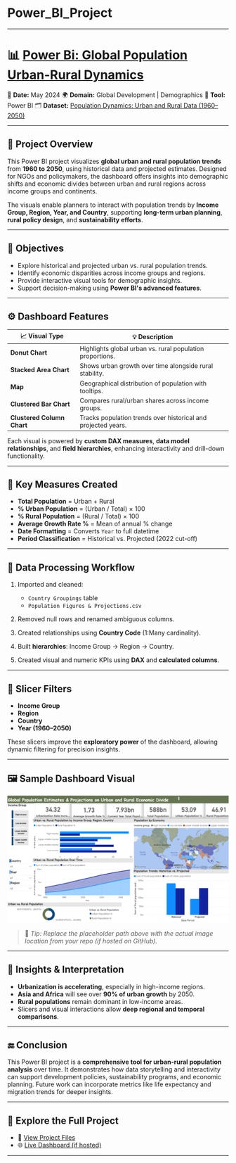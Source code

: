 # Power_BI_Project

---

# 📊 [Power Bi: Global Population Urban-Rural Dynamics](https://clembrain.github.io/Power_BI/)

📅 **Date:** May 2024
🌍 **Domain:** Global Development | Demographics
📌 **Tool:** Power BI
🗂️ **Dataset:** [Population Dynamics: Urban and Rural Data (1960–2050)](https://clembrain.github.io/Power_BI/) 

---

## 🧠 Project Overview

This Power BI project visualizes **global urban and rural population trends** from **1960 to 2050**, using historical data and projected estimates. Designed for NGOs and policymakers, the dashboard offers insights into demographic shifts and economic divides between urban and rural regions across income groups and continents.

The visuals enable planners to interact with population trends by **Income Group, Region, Year, and Country**, supporting **long-term urban planning**, **rural policy design**, and **sustainability efforts**.

---

## 🎯 Objectives

* Explore historical and projected urban vs. rural population trends.
* Identify economic disparities across income groups and regions.
* Provide interactive visual tools for demographic insights.
* Support decision-making using **Power BI's advanced features**.

---

## ⚙️ Dashboard Features

| 📈 Visual Type             | 💡 Description                                                |
| -------------------------- | ------------------------------------------------------------- |
| **Donut Chart**            | Highlights global urban vs. rural population proportions.     |
| **Stacked Area Chart**     | Shows urban growth over time alongside rural stability.       |
| **Map**                    | Geographical distribution of population with tooltips.        |
| **Clustered Bar Chart**    | Compares rural/urban shares across income groups.             |
| **Clustered Column Chart** | Tracks population trends over historical and projected years. |

Each visual is powered by **custom DAX measures**, **data model relationships**, and **field hierarchies**, enhancing interactivity and drill-down functionality.

---

## 🧮 Key Measures Created

* **Total Population** = Urban + Rural
* **% Urban Population** = (Urban / Total) × 100
* **% Rural Population** = (Rural / Total) × 100
* **Average Growth Rate %** = Mean of annual % change
* **Date Formatting** = Converts `Year` to full datetime
* **Period Classification** = Historical vs. Projected (2022 cut-off)

---

## 🧱 Data Processing Workflow

1. Imported and cleaned:

   * `Country Groupings` table
   * `Population Figures & Projections.csv`
2. Removed null rows and renamed ambiguous columns.
3. Created relationships using **Country Code** (1\:Many cardinality).
4. Built **hierarchies**: Income Group → Region → Country.
5. Created visual and numeric KPIs using **DAX** and **calculated columns**.

---

## 🧭 Slicer Filters

* **Income Group**
* **Region**
* **Country**
* **Year (1960–2050)**

These slicers improve the **exploratory power** of the dashboard, allowing dynamic filtering for precision insights.

---

## 🖼️ Sample Dashboard Visual

![Dashboard Screenshot](https://github.com/clembrain/Power_BI/blob/main/Photo/Power%20Bi.png)

> 📌 *Tip: Replace the placeholder path above with the actual image location from your repo (if hosted on GitHub).*

---

## 🧩 Insights & Interpretation

* **Urbanization is accelerating**, especially in high-income regions.
* **Asia and Africa** will see over **90% of urban growth** by 2050.
* **Rural populations** remain dominant in low-income areas.
* Slicers and visual interactions allow **deep regional and temporal comparisons**.

---

## 🔚 Conclusion

This Power BI project is a **comprehensive tool for urban-rural population analysis** over time. It demonstrates how data storytelling and interactivity can support development policies, sustainability programs, and economic planning. Future work can incorporate metrics like life expectancy and migration trends for deeper insights.

---

## 🔗 Explore the Full Project

* 📂 [View Project Files](https://clembrain.github.io/Power_BI/)
* 🌐 [Live Dashboard (if hosted)](https://clembrain.github.io/Power_BI/)

---
